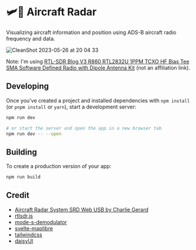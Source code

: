 # 🛩️📡 Aircraft Radar

Visualizing aircraft information and position using ADS-B aircraft radio frequency and data.

![CleanShot 2023-05-26 at 20 04 33](https://github.com/chrisjm/aircraft-radar/assets/96110/0c4097ba-e60e-432b-85fe-d5028960db0d)

Note: I'm using [RTL-SDR Blog V3 R860 RTL2832U 1PPM TCXO HF Bias Tee SMA Software Defined Radio with Dipole Antenna Kit](https://www.amazon.com/dp/B0BMKB3L47) (not an affiliation link).

## Developing

Once you've created a project and installed dependencies with `npm install` (or `pnpm install` or `yarn`), start a development server:

```bash
npm run dev

# or start the server and open the app in a new browser tab
npm run dev -- --open
```

## Building

To create a production version of your app:

```bash
npm run build
```

## Credit

* [Aircraft Radar System SRD Web USB by Charlie Gerard](https://charliegerard.dev/blog/aircraft-radar-system-rtl-sdr-web-usb/)
* [rtlsdr.js](https://github.com/sandeepmistry/rtlsdrjs)
* [mode-s-demodulator](https://github.com/watson/mode-s-demodulator)
* [svelte-maplibre](https://github.com/dimfeld/svelte-maplibre)
* [tailwindcss](https://tailwindcss.com/)
* [daisyUI](https://daisyui.com/)
